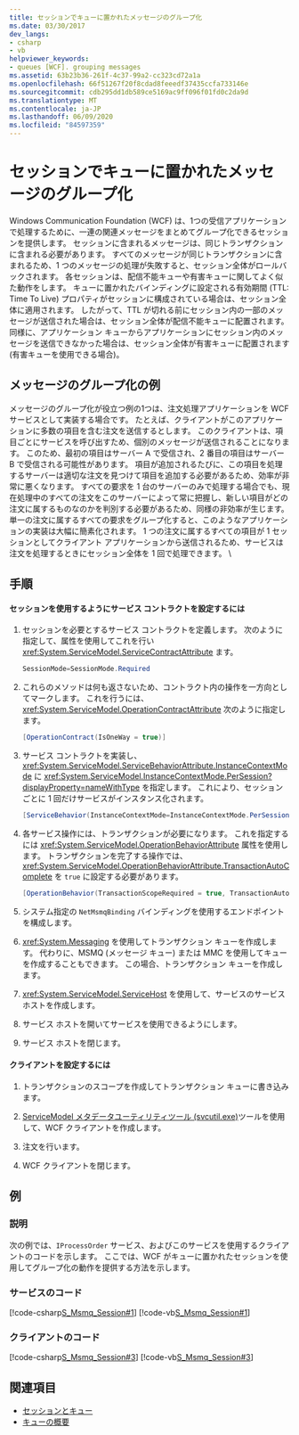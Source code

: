 ```yaml
---
title: セッションでキューに置かれたメッセージのグループ化
ms.date: 03/30/2017
dev_langs:
- csharp
- vb
helpviewer_keywords:
- queues [WCF]. grouping messages
ms.assetid: 63b23b36-261f-4c37-99a2-cc323cd72a1a
ms.openlocfilehash: 66f51267f20f8cdad8feeedf37435ccfa733146e
ms.sourcegitcommit: cdb295dd1db589ce5169ac9ff096f01fd0c2da9d
ms.translationtype: MT
ms.contentlocale: ja-JP
ms.lasthandoff: 06/09/2020
ms.locfileid: "84597359"
---
```

# <a name="grouping-queued-messages-in-a-session"></a>セッションでキューに置かれたメッセージのグループ化
Windows Communication Foundation (WCF) は、1つの受信アプリケーションで処理するために、一連の関連メッセージをまとめてグループ化できるセッションを提供します。 セッションに含まれるメッセージは、同じトランザクションに含まれる必要があります。 すべてのメッセージが同じトランザクションに含まれるため、1 つのメッセージの処理が失敗すると、セッション全体がロールバックされます。 各セッションは、配信不能キューや有害キューに関してよく似た動作をします。 キューに置かれたバインディングに設定される有効期間 (TTL: Time To Live) プロパティがセッションに構成されている場合は、セッション全体に適用されます。 したがって、TTL が切れる前にセッション内の一部のメッセージが送信された場合は、セッション全体が配信不能キューに配置されます。 同様に、アプリケーション キューからアプリケーションにセッション内のメッセージを送信できなかった場合は、セッション全体が有害キューに配置されます (有害キューを使用できる場合)。  
  
## <a name="message-grouping-example"></a>メッセージのグループ化の例  
 メッセージのグループ化が役立つ例の1つは、注文処理アプリケーションを WCF サービスとして実装する場合です。 たとえば、クライアントがこのアプリケーションに多数の項目を含む注文を送信するとします。 このクライアントは、項目ごとにサービスを呼び出すため、個別のメッセージが送信されることになります。 このため、最初の項目はサーバー A で受信され、2 番目の項目はサーバー B で受信される可能性があります。 項目が追加されるたびに、この項目を処理するサーバーは適切な注文を見つけて項目を追加する必要があるため、効率が非常に悪くなります。 すべての要求を 1 台のサーバーのみで処理する場合でも、現在処理中のすべての注文をこのサーバーによって常に把握し、新しい項目がどの注文に属するものなのかを判別する必要があるため、同様の非効率が生じます。 単一の注文に属するすべての要求をグループ化すると、このようなアプリケーションの実装は大幅に簡素化されます。 1 つの注文に属するすべての項目が 1 セッションとしてクライアント アプリケーションから送信されるため、サービスは注文を処理するときにセッション全体を 1 回で処理できます。 \  
  
## <a name="procedures"></a>手順  
  
#### <a name="to-set-up-a-service-contract-to-use-sessions"></a>セッションを使用するようにサービス コントラクトを設定するには  
  
1. セッションを必要とするサービス コントラクトを定義します。 次のように指定して、属性を使用してこれを行い <xref:System.ServiceModel.ServiceContractAttribute> ます。  
  
    ```csharp
    SessionMode=SessionMode.Required  
    ```  
  
2. これらのメソッドは何も返さないため、コントラクト内の操作を一方向としてマークします。 これを行うには、 <xref:System.ServiceModel.OperationContractAttribute> 次のように指定します。  
  
    ```csharp  
    [OperationContract(IsOneWay = true)]  
    ```  
  
3. サービス コントラクトを実装し、<xref:System.ServiceModel.ServiceBehaviorAttribute.InstanceContextMode> に <xref:System.ServiceModel.InstanceContextMode.PerSession?displayProperty=nameWithType> を指定します。 これにより、セッションごとに 1 回だけサービスがインスタンス化されます。  
  
    ```csharp  
    [ServiceBehavior(InstanceContextMode=InstanceContextMode.PerSession)]  
    ```  
  
4. 各サービス操作には、トランザクションが必要になります。 これを指定するには <xref:System.ServiceModel.OperationBehaviorAttribute> 属性を使用します。 トランザクションを完了する操作では、<xref:System.ServiceModel.OperationBehaviorAttribute.TransactionAutoComplete> を `true` に設定する必要があります。  
  
    ```csharp  
    [OperationBehavior(TransactionScopeRequired = true, TransactionAutoComplete = true)]
    ```  
  
5. システム指定の `NetMsmqBinding` バインディングを使用するエンドポイントを構成します。  
  
6. <xref:System.Messaging> を使用してトランザクション キューを作成します。 代わりに、MSMQ (メッセージ キュー) または MMC を使用してキューを作成することもできます。 この場合、トランザクション キューを作成します。  
  
7. <xref:System.ServiceModel.ServiceHost> を使用して、サービスのサービス ホストを作成します。  
  
8. サービス ホストを開いてサービスを使用できるようにします。  
  
9. サービス ホストを閉じます。  
  
#### <a name="to-set-up-a-client"></a>クライアントを設定するには  
  
1. トランザクションのスコープを作成してトランザクション キューに書き込みます。  
  
2. [ServiceModel メタデータユーティリティツール (svcutil.exe)](../servicemodel-metadata-utility-tool-svcutil-exe.md)ツールを使用して、WCF クライアントを作成します。  
  
3. 注文を行います。  
  
4. WCF クライアントを閉じます。  
  
## <a name="example"></a>例  
  
### <a name="description"></a>説明  
 次の例では、`IProcessOrder` サービス、およびこのサービスを使用するクライアントのコードを示します。 ここでは、WCF がキューに置かれたセッションを使用してグループ化の動作を提供する方法を示します。  
  
### <a name="code-for-the-service"></a>サービスのコード  
 [!code-csharp[S_Msmq_Session#1](../../../../samples/snippets/csharp/VS_Snippets_CFX/s_msmq_session/cs/service.cs#1)]
 [!code-vb[S_Msmq_Session#1](../../../../samples/snippets/visualbasic/VS_Snippets_CFX/s_msmq_session/vb/service.vb#1)]  

### <a name="code-for-the-client"></a>クライアントのコード  
 [!code-csharp[S_Msmq_Session#3](../../../../samples/snippets/csharp/VS_Snippets_CFX/s_msmq_session/cs/client.cs#3)]
 [!code-vb[S_Msmq_Session#3](../../../../samples/snippets/visualbasic/VS_Snippets_CFX/s_msmq_session/vb/client.vb#3)]  

## <a name="see-also"></a>関連項目

- [セッションとキュー](../samples/sessions-and-queues.md)
- [キューの概要](queues-overview.md)
